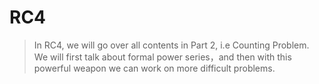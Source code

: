 # RC4

> In RC4, we will go over all contents in Part 2, i.e Counting Problem. We will first talk about formal power series，and then with this powerful weapon we can work on more difficult problems.